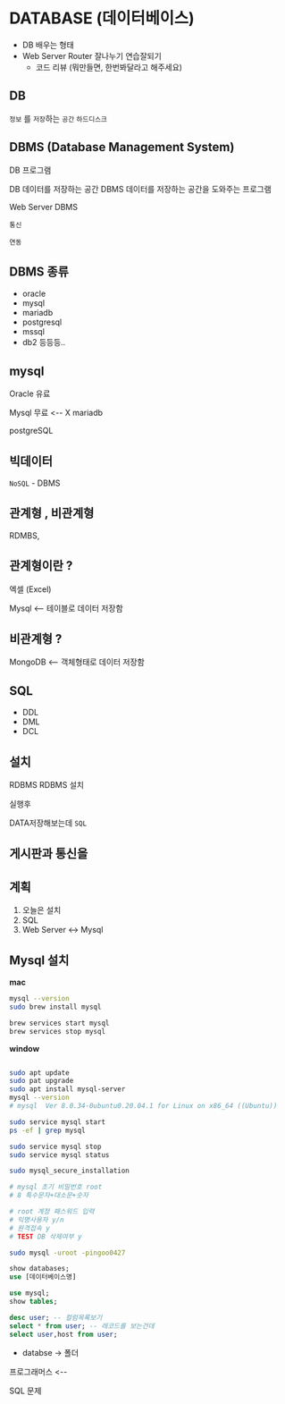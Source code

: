 # DATABASE (데이터베이스)

-   DB 배우는 형태
-   Web Server Router 잘나누기 연습잘되기
    -   코드 리뷰 (뭐만들면, 한번봐달라고 해주세요)

## DB

`정보` 를 `저장`하는 `공간`
`하드디스크`

## DBMS (Database Management System)

DB 프로그램

DB 데이터를 저장하는 공간
DBMS 데이터를 저장하는 공간을 도와주는 프로그램

Web Server
DBMS

`통신`

`연동`

## DBMS 종류

-   oracle
-   mysql
-   mariadb
-   postgresql
-   mssql
-   db2
    등등등..

## mysql

Oracle 유료

Mysql 무료 <-- X
mariadb

postgreSQL

## 빅데이터

`NoSQL` - DBMS

## 관계형 , 비관계형

RDMBS,

## 관계형이란 ?

엑셀 (Excel)

Mysql <-- 테이블로 데이터 저장함

## 비관계형 ?

MongoDB <-- 객체형태로 데이터 저장함

## SQL

-   DDL
-   DML
-   DCL

## 설치

RDBMS
RDBMS 설치

실행후

DATA저장해보는데 `SQL`

## 게시판과 통신을

## 계획

1. 오늘은 설치
2. SQL
3. Web Server <-> Mysql

## Mysql 설치

**mac**

```sh
mysql --version
sudo brew install mysql

brew services start mysql
brew services stop mysql
```

**window**

```sh

sudo apt update
sudo pat upgrade
sudo apt install mysql-server
mysql --version
# mysql  Ver 8.0.34-0ubuntu0.20.04.1 for Linux on x86_64 ((Ubuntu))

sudo service mysql start
ps -ef | grep mysql

sudo service mysql stop
sudo service mysql status

sudo mysql_secure_installation

# mysql 초기 비밀번호 root
# 8 특수문자+대소문+숫자

# root 계정 패스워드 입력
# 익명사용자 y/n
# 원격접속 y
# TEST DB 삭제여부 y

sudo mysql -uroot -pingoo0427
```

```sql
show databases;
use [데이터베이스명]

use mysql;
show tables;

desc user; -- 컬럼목록보기
select * from user; -- 레코드를 보는건데
select user,host from user;
```

-   databse -> 폴더

프로그래머스 <--

SQL 문제
